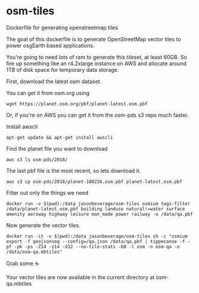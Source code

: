 # osm-tiles
Dockerfile for generating openstreetmap tiles

The goal of this dockerfile is to generate OpenStreetMap vector tiles to power osgEarth based applications.

You're going to need lots of ram to generate this tileset, at least 60GB.  So fire up something like an r4.2xlarge instance on AWS and allocate around 1TB of disk space for temporary data storage.

First, download the latest osm dataset.

You can get it from osm.org using
```
wget https://planet.osm.org/pbf/planet-latest.osm.pbf
```

Or, if you're on AWS you can get it from the osm-pds s3 repo much faster.

Install awscli
```
apt-get update && apt-get install awscli
```

Find the planet file you want to download
```
aws s3 ls osm-pds/2018/
```

The last pbf file is the most recent, so lets download it.
```
aws s3 cp osm-pds/2018/planet-180226.osm.pbf planet-latest.osm.pbf
```


Filter out only the things we need
```
docker run -v $(pwd):/data jasonbeverage/osm-tiles osmium tags-filter /data/planet-latest.osm.pbf building landuse natural!=water surface amenity aeroway highway leisure man_made power railway -o /data/qa.pbf
```

Now generate the vector tiles.
```
docker run -it -v $(pwd):/data jasonbeverage/osm-tiles sh -c "osmium export -f geojsonseq --config=/qa.json /data/qa.pbf | tippecanoe -f -pf -pk -ps -Z14 -z14 -d12 --no-tile-stats -b0 -l osm -n osm-qa -o /data/osm-qa.mbtiles"
```

Grab some :coffee:

Your vector tiles are now available in the current directory at osm-qa.mbtiles



